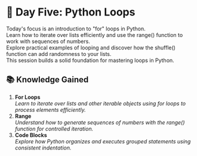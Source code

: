 # 🎯 Day Five: Python Loops

Today's focus is an introduction to "for" loops in Python.  
Learn how to iterate over lists efficiently and use the range() function to work with sequences of numbers.  
Explore practical examples of looping and discover how the shuffle() function can add randomness to your lists.  
This session builds a solid foundation for mastering loops in Python.

## 📚 Knowledge Gained

1. **For Loops**  
*Learn to iterate over lists and other iterable objects using for loops to process elements efficiently.*
2. **Range**  
*Understand how to generate sequences of numbers with the range() function for controlled iteration.*
3. **Code Blocks**  
*Explore how Python organizes and executes grouped statements using consistent indentation.*
